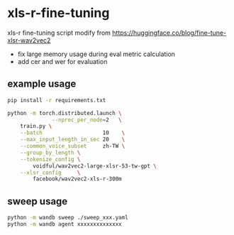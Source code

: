 # xls-r-fine-tuning

xls-r fine-tuning script modify from https://huggingface.co/blog/fine-tune-xlsr-wav2vec2

- fix large memory usage during eval metric calculation
- add cer and wer for evaluation

## example usage

```bash
pip install -r requirements.txt

python -m torch.distributed.launch \
              --nproc_per_node=2   \
    train.py \
    --batch                   10    \
    --max_input_length_in_sec 20    \
    --common_voice_subset     zh-TW \
    --group_by_length \
    --tokenize_config \
        voidful/wav2vec2-large-xlsr-53-tw-gpt \
    --xlsr_config     \
        facebook/wav2vec2-xls-r-300m
```

## sweep usage

```bash
python -m wandb sweep ./sweep_xxx.yaml
python -m wandb agent xxxxxxxxxxxxxx
```
